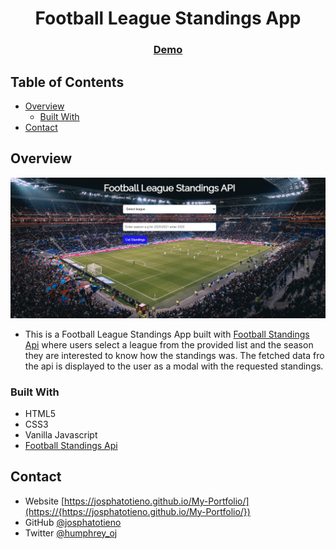 
<h1 align="center">Football League Standings App</h1>


<div align="center">
  <h3>
    <a href="https://{josphatotieno.github.io/Football-League-Standings-App/}">
      Demo
    </a>
  </h3>
</div>

<!-- TABLE OF CONTENTS -->

## Table of Contents

- [Overview](#overview)
  - [Built With](#built-with)
- [Contact](#contact)


<!-- OVERVIEW -->

## Overview

![screenshot](https://github.com/josphatotieno/Web-Development-Resources/blob/main/Football%20League%20API.png)

- This is a Football League Standings App built with <a href="https://api-football-standings.azharimm.site/leagues">Football Standings Api</a> where users select 
a league from the provided list and the season they are interested to know how the standings was. The fetched data fro the api is displayed to the user as a modal with the requested standings.



### Built With



- HTML5
- CSS3
- Vanilla Javascript
- <a href="https://api-football-standings.azharimm.site/leagues">Football Standings Api</a>



## Contact

- Website [https://josphatotieno.github.io/My-Portfolio/](https://{https://josphatotieno.github.io/My-Portfolio/})
- GitHub [@josphatotieno](https://{github.com/josphatotieno})
- Twitter [@humphrey_oj](https://{twitter.com/jo_saula})
